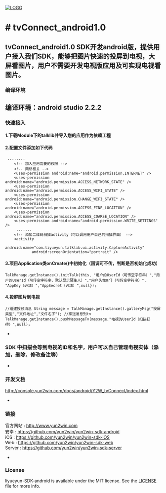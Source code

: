 [![LOGO](http://8225117.s21i-8.faiusr.com/4/ABUIABAEGAAg5o3ztwUoivKDrgQwuAE4Mg.png)](http://www.yun2win.com)
# # tvConnect_android1.0
tvConnect_android1.0 SDK开发android版，提供用户接入我们SDK，能够把图片快速的投屏到电视，大屏看图片，用户不需要开发电视版应用及可实现电视看图片。
-
### 编译环境
编译环境：android studio 2.2.2
-
### 快速接入
#### 1.下载Module下的talklib并导入您的应用作为依赖工程
#### 2.配置文件添加如下代码
     ........
        <!-- 加入应用需要的权限 -->
        <!-- 网络相关 -->
        <uses-permission android:name="android.permission.INTERNET" />
        <uses-permission android:name="android.permission.ACCESS_NETWORK_STATE" />
        <uses-permission android:name="android.permission.ACCESS_WIFI_STATE" />
        <uses-permission android:name="android.permission.CHANGE_WIFI_STATE" />
        <uses-permission android:name="android.permission.ACCESS_FINE_LOCATION" />
        <uses-permission android:name="android.permission.ACCESS_COARSE_LOCATION" />
        <uses-permission android:name="android.permission.WRITE_SETTINGS" />
         .......
        <!-- 添加二维码扫描activity（可以调用用户自己的扫描界面） -->
        <activity
                android:name="com.liyueyun.talklib.ui.activity.CaptureActivity"
                android:screenOrientation="portrait" />        
#### 3.项目Application类onCreate()中初始化（回调可不传，判断是否初始化成功）

`TalkManage.getInstance().initTalk(this, "用户的UserId（可传空字符串）","用户的UserId（可传空字符串，默认显示陌生人）","用户头像Url（可传空字符串）", "AppKey（必填）","AppSecret（必填）",null});                                                                         `

#### 4.投屏图片到电视
`//组建投频消息
String message = TalkManage.getInstance().galleryMsg("投屏类型","文件地址","文件名字");
//推送消息到tv
TalkManage.getInstance().pushMessageTv(message,"电视的UserId（扫描获得）",null);                                                   `
    
-
### SDK 中扫描会等到电视的ID和名字，用户可以自己管理电视实体（添加，删除，修改备注等）
-
### 开发文档
http://console.yun2win.com/docs/android/Y2W_tvConnect/index.html<br>



-
### 链接
官方网站 : http://www.yun2win.com<br>
安卓 : https://github.com/yun2win/yun2win-sdk-android<br>
iOS : https://github.com/yun2win/yun2win-sdk-iOS<br>
Web : https://github.com/yun2win/yun2win-sdk-web<br>
Server : https://github.com/yun2win/yun2win-sdk-server<br>

-
### License
liyueyun-SDK-android is available under the MIT license. See the [LICENSE](https://github.com/yun2win/yun2win-sdk-android/blob/master/LICENSE) file for more info.
















